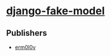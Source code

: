 # [django-fake-model](https://pypi.org/project/django-fake-model)



## Publishers
- [erm0l0v](https://pypi.org/user/erm0l0v)


